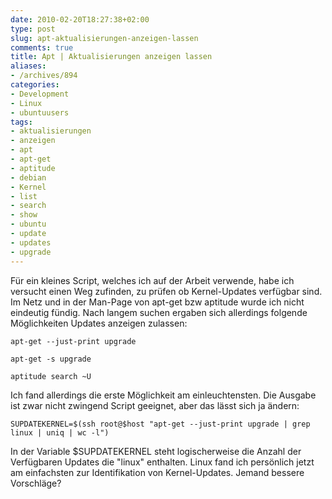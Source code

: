 ```yaml
---
date: 2010-02-20T18:27:38+02:00
type: post
slug: apt-aktualisierungen-anzeigen-lassen
comments: true
title: Apt | Aktualisierungen anzeigen lassen
aliases:
- /archives/894
categories:
- Development
- Linux
- ubuntuusers
tags:
- aktualisierungen
- anzeigen
- apt
- apt-get
- aptitude
- debian
- Kernel
- list
- search
- show
- ubuntu
- update
- updates
- upgrade
---
```


Für ein kleines Script, welches ich auf der Arbeit verwende, habe ich
versucht einen Weg zufinden, zu prüfen ob Kernel-Updates verfügbar sind. Im
Netz und in der Man-Page von apt-get bzw aptitude wurde ich nicht eindeutig
fündig. Nach langem suchen ergaben sich allerdings folgende Möglichkeiten
Updates anzeigen zulassen:

```
apt-get --just-print upgrade
```

```
apt-get -s upgrade
```

```
aptitude search ~U
```


Ich fand allerdings die erste Möglichkeit am einleuchtensten.  Die Ausgabe
ist zwar nicht zwingend Script geeignet, aber das lässt sich ja ändern:

    SUPDATEKERNEL=$(ssh root@$host "apt-get --just-print upgrade | grep linux | uniq | wc -l")

In der Variable $SUPDATEKERNEL steht logischerweise die Anzahl der
Verfügbaren Updates die "linux" enthalten. Linux fand ich persönlich jetzt
am einfachsten zur Identifikation von Kernel-Updates. Jemand bessere
Vorschläge?

